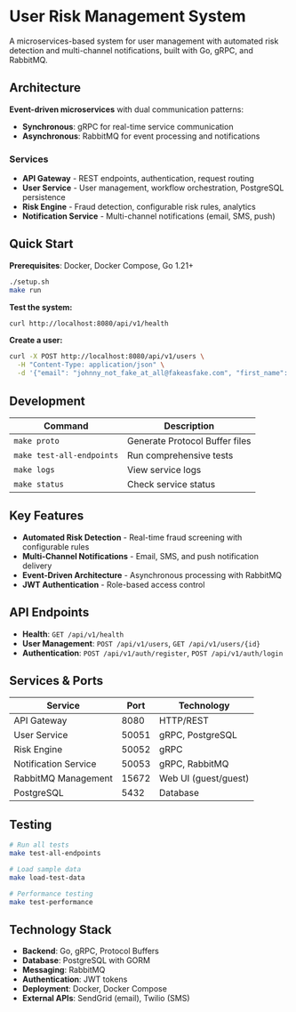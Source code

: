 # User Risk Management System

A microservices-based system for user management with automated risk detection and multi-channel notifications, built with Go, gRPC, and RabbitMQ.

## Architecture

**Event-driven microservices** with dual communication patterns:
- **Synchronous**: gRPC for real-time service communication
- **Asynchronous**: RabbitMQ for event processing and notifications

### Services
- **API Gateway** - REST endpoints, authentication, request routing
- **User Service** - User management, workflow orchestration, PostgreSQL persistence
- **Risk Engine** - Fraud detection, configurable risk rules, analytics
- **Notification Service** - Multi-channel notifications (email, SMS, push)

## Quick Start

**Prerequisites**: Docker, Docker Compose, Go 1.21+

```bash
./setup.sh
make run
```

**Test the system:**
```bash
curl http://localhost:8080/api/v1/health
```

**Create a user:**
```bash
curl -X POST http://localhost:8080/api/v1/users \
  -H "Content-Type: application/json" \
  -d '{"email": "johnny_not_fake_at_all@fakeasfake.com", "first_name": "Johnny", "last_name": "Fake", "password": "HereIsMyFakePassword"}'
```

## Development

| Command | Description |
|---------|-------------|
| `make proto` | Generate Protocol Buffer files |
| `make test-all-endpoints` | Run comprehensive tests |
| `make logs` | View service logs |
| `make status` | Check service status |

## Key Features

- **Automated Risk Detection** - Real-time fraud screening with configurable rules
- **Multi-Channel Notifications** - Email, SMS, and push notification delivery
- **Event-Driven Architecture** - Asynchronous processing with RabbitMQ
- **JWT Authentication** - Role-based access control

## API Endpoints

- **Health**: `GET /api/v1/health`
- **User Management**: `POST /api/v1/users`, `GET /api/v1/users/{id}`
- **Authentication**: `POST /api/v1/auth/register`, `POST /api/v1/auth/login`

## Services & Ports

| Service | Port | Technology |
|---------|------|------------|
| API Gateway | 8080 | HTTP/REST |
| User Service | 50051 | gRPC, PostgreSQL |
| Risk Engine | 50052 | gRPC |
| Notification Service | 50053 | gRPC, RabbitMQ |
| RabbitMQ Management | 15672 | Web UI (guest/guest) |
| PostgreSQL | 5432 | Database |

## Testing

```bash
# Run all tests
make test-all-endpoints

# Load sample data
make load-test-data

# Performance testing
make test-performance
```

## Technology Stack

- **Backend**: Go, gRPC, Protocol Buffers
- **Database**: PostgreSQL with GORM
- **Messaging**: RabbitMQ
- **Authentication**: JWT tokens
- **Deployment**: Docker, Docker Compose
- **External APIs**: SendGrid (email), Twilio (SMS)
